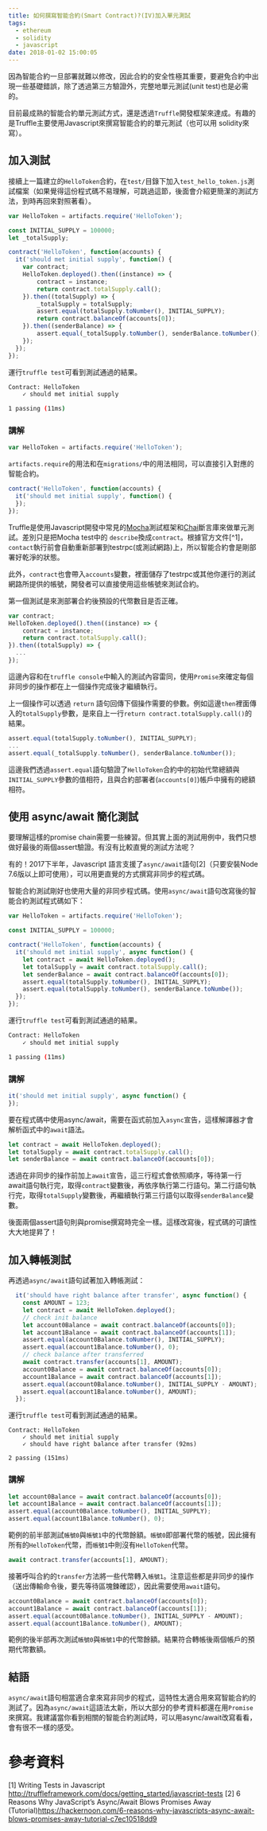 ```yaml
---
title: 如何撰寫智能合約(Smart Contract)?(IV)加入單元測試
tags:
  - ethereum
  - solidity
  - javascript
date: 2018-01-02 15:00:05
---
```


因為智能合約一旦部署就難以修改，因此合約的安全性極其重要，要避免合約中出現一些基礎錯誤，除了透過第三方驗證外，完整地單元測試(unit test)也是必需的。

目前最成熟的智能合約單元測試方式，還是透過`Truffle`開發框架來達成。有趣的是Truffle主要使用Javascript來撰寫智能合約的單元測試（也可以用 solidity來寫）。

## 加入測試

接續上一篇建立的`HelloToken`合約，在`test/`目錄下加入`test_hello_token.js`測試檔案（如果覺得這份程式碼不易理解，可跳過這節，後面會介紹更簡潔的測試方法，到時再回來對照著看）。

```js
var HelloToken = artifacts.require('HelloToken');

const INITIAL_SUPPLY = 100000;
let _totalSupply;

contract('HelloToken', function(accounts) {
  it('should met initial supply', function() {
    var contract;
    HelloToken.deployed().then((instance) => {
        contract = instance;
        return contract.totalSupply.call();
    }).then((totalSupply) => {
        _totalSupply = totalSupply;
        assert.equal(totalSupply.toNumber(), INITIAL_SUPPLY);
        return contract.balanceOf(accounts[0]);
    }).then((senderBalance) => {
        assert.equal(_totalSupply.toNumber(), senderBalance.toNumber());
    });
  });
});
```

運行`truffle test`可看到測試通過的結果。

```sh
Contract: HelloToken
    ✓ should met initial supply

1 passing (11ms)
```

### 講解

```js
var HelloToken = artifacts.require('HelloToken');
```
`artifacts.require`的用法和在`migrations/`中的用法相同，可以直接引入對應的智能合約。

```js
contract('HelloToken', function(accounts) {
  it('should met initial supply', function() {
  });
});
```

Truffle是使用Javascript開發中常見的[Mocha](https://mochajs.org/)測試框架和[Chai](http://chaijs.com/)斷言庫來做單元測試。差別只是把Mocha test中的 `describe`換成`contract`。根據官方文件[^1]，`contact`執行前會自動重新部署到testrpc(或測試網路)上，所以智能合約會是剛部署好乾淨的狀態。

此外，`contract`也會帶入`accounts`變數，裡面儲存了testrpc或其他你運行的測試網路所提供的帳號，開發者可以直接使用這些帳號來測試合約。

第一個測試是來測部署合約後預設的代幣數目是否正確。

```js
var contract;
HelloToken.deployed().then((instance) => {
    contract = instance;
    return contract.totalSupply.call();
}).then((totalSupply) => {
  ...
});
```

這邊內容和在`truffle console`中輸入的測試內容雷同，使用`Promise`來確定每個非同步的操作都在上一個操作完成後才繼續執行。

上一個操作可以透過 `return` 語句回傳下個操作需要的參數。例如這邊`then`裡面傳入的`totalSupply`參數，是來自上一行`return contract.totalSupply.call()`的結果。

```js
assert.equal(totalSupply.toNumber(), INITIAL_SUPPLY);
...
assert.equal(_totalSupply.toNumber(), senderBalance.toNumber());
```

這邊我們透過`assert.equal`語句驗證了`HelloToken`合約中的初始代幣總額與`INITIAL_SUPPLY`參數的值相符，且與合約部署者(`accounts[0]`)帳戶中擁有的總額相符。

## 使用 async/await 簡化測試

要理解這樣的promise chain需要一些練習。但其實上面的測試用例中，我們只想做好最後的兩個assert驗證。有沒有比較直覺的測試方法呢？

有的！2017下半年，Javascript 語言支援了`async/await`語句[2]（只要安裝Node 7.6版以上即可使用），可以用更直覺的方式撰寫非同步的程式碼。

智能合約測試剛好也使用大量的非同步程式碼。使用`async/await`語句改寫後的智能合約測試程式碼如下：

```js
var HelloToken = artifacts.require('HelloToken');

const INITIAL_SUPPLY = 100000;

contract('HelloToken', function(accounts) {
  it('should met initial supply', async function() {
    let contract = await HelloToken.deployed();
    let totalSupply = await contract.totalSupply.call();
    let senderBalance = await contract.balanceOf(accounts[0]);
    assert.equal(totalSupply.toNumber(), INITIAL_SUPPLY);
    assert.equal(totalSupply.toNumber(), senderBalance.toNumbe());
  });
});
```

運行`truffle test`可看到測試通過的結果。

```sh
Contract: HelloToken
    ✓ should met initial supply

1 passing (11ms)
```

### 講解

```js
it('should met initial supply', async function() {
});
```

要在程式碼中使用async/await，需要在函式前加入`async`宣告，這樣解譯器才會解析函式中的`await`語法。

```js
let contract = await HelloToken.deployed();
let totalSupply = await contract.totalSupply.call();
let senderBalance = await contract.balanceOf(accounts[0]);
```

透過在非同步的操作前加上`await`宣告，這三行程式會依照順序，等待第一行await語句執行完，取得`contract`變數後，再依序執行第二行語句。第二行語句執行完，取得`totalSupply`變數後，再繼續執行第三行語句以取得`senderBalance`變數。

後面兩個assert語句則與promise撰寫時完全一樣。這樣改寫後，程式碼的可讀性大大地提昇了！

## 加入轉帳測試

再透過`async/await`語句試著加入轉帳測試：

```js
  it('should have right balance after transfer', async function() {
    const AMOUNT = 123;
    let contract = await HelloToken.deployed();
    // check init balance
    let account0Balance = await contract.balanceOf(accounts[0]);
    let account1Balance = await contract.balanceOf(accounts[1]);
    assert.equal(account0Balance.toNumber(), INITIAL_SUPPLY);
    assert.equal(account1Balance.toNumber(), 0);
    // check balance after transferred
    await contract.transfer(accounts[1], AMOUNT);
    account0Balance = await contract.balanceOf(accounts[0]);
    account1Balance = await contract.balanceOf(accounts[1]);
    assert.equal(account0Balance.toNumber(), INITIAL_SUPPLY - AMOUNT);
    assert.equal(account1Balance.toNumber(), AMOUNT);
  });
```

運行`truffle test`可看到測試通過的結果。

```
Contract: HelloToken
    ✓ should met initial supply
    ✓ should have right balance after transfer (92ms)

2 passing (151ms)
```

### 講解

```js
let account0Balance = await contract.balanceOf(accounts[0]);
let account1Balance = await contract.balanceOf(accounts[1]);
assert.equal(account0Balance.toNumber(), INITIAL_SUPPLY);
assert.equal(account1Balance.toNumber(), 0);
```

範例的前半部測試`帳號0`與`帳號1`中的代幣餘額。`帳號0`即部署代幣的帳號，因此擁有所有的`HelloToken`代幣，而`帳號1`中則沒有`HelloToken`代幣。

```js
await contract.transfer(accounts[1], AMOUNT);
```

接著呼叫合約的`transfer`方法將一些代幣轉入`帳號1`。注意這些都是非同步的操作（送出傳輸命令後，要先等待區塊鍊確認），因此需要使用`await`語句。

```js
account0Balance = await contract.balanceOf(accounts[0]);
account1Balance = await contract.balanceOf(accounts[1]);
assert.equal(account0Balance.toNumber(), INITIAL_SUPPLY - AMOUNT);
assert.equal(account1Balance.toNumber(), AMOUNT);
```

範例的後半部再次測試`帳號0`與`帳號1`中的代幣餘額。結果符合轉帳後兩個帳戶的預期代幣數額。


## 結語

`async/await`語句相當適合拿來寫非同步的程式，這特性太適合用來寫智能合約的測試了。因為`async/await`這語法太新，所以大部分的參考資料都還在用`Promise`來撰寫。我建議當你看到相關的智能合約測試時，可以用async/await改寫看看，會有很不一樣的感受。

# 參考資料

[1] Writing Tests in Javascript http://truffleframework.com/docs/getting_started/javascript-tests
[2] 6 Reasons Why JavaScript’s Async/Await Blows Promises Away (Tutorial)https://hackernoon.com/6-reasons-why-javascripts-async-await-blows-promises-away-tutorial-c7ec10518dd9
